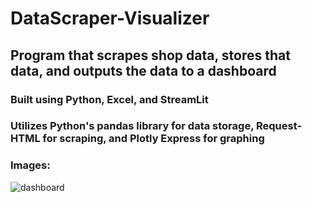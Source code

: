 # DataScraper-Visualizer
## Program that scrapes shop data, stores that data, and outputs the data to a dashboard
### Built using Python, Excel, and StreamLit
### Utilizes Python's pandas library for data storage, Request-HTML for scraping, and Plotly Express for graphing 
### Images:
![dashboard](https://user-images.githubusercontent.com/98052052/209981417-1a5ef882-9c9e-4bb6-9beb-2bffb623ecb8.jpg)


